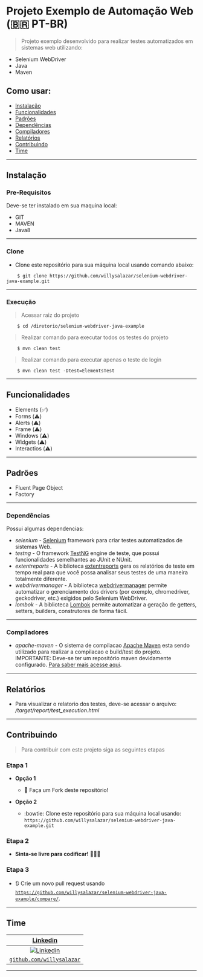 # Projeto Exemplo de Automação Web (:brazil: PT-BR)
> Projeto exemplo desenvolvido para realizar testes automatizados em sistemas web utilizando:
- Selenium WebDriver
- Java
- Maven


## Como usar:

- [Instalação](#instalação)
- [Funcionalidades](#funcionalidades)
- [Padrões](#padrões)
- [Dependências](#dependências)
- [Compiladores](#compiladores)
- [Relatórios](#relatórios)
- [Contribuindo](#contribuindo)
- [Time](#time)

---

## Instalação
### Pre-Requisitos
Deve-se ter instalado em sua maquina local:
- GIT
- MAVEN
- Java8 

---

### Clone

- Clone este repositório para sua máquina local usando comando abaixo:
```
	$ git clone https://github.com/willysalazar/selenium-webdriver-java-example.git
```

---

### Execução

> Acessar raiz do projeto

```
	$ cd /diretorio/selenium-webdriver-java-example
```
> Realizar comando para executar todos os testes do projeto

```
	$ mvn clean test
```
> Realizar comando para executar apenas o teste de login

```
	$ mvn clean test -Dtest=ElementsTest
```

---

## Funcionalidades
- Elements (:white_check_mark:)
- Forms (:warning:)
- Alerts (:warning:)
- Frame (:warning:)
- Windows (:warning:)
- Widgets (:warning:)
- Interactios (:warning:)

---

## Padrões
- Fluent Page Object
- Factory

---

### Dependências
Possui algumas dependencias: 
* *selenium* - [Selenium](https://www.selenium.dev/) framework para criar testes automatizados de sistemas Web. 
* *testng* - O framework [TestNG](https://testng.org/) engine de teste, que possui funcionalidades semelhantes ao JUnit e NUnit. 
* *extentreports* - A biblioteca [extentreports](http://www.extentreports.com/) gera os relatórios de teste em tempo real para que você possa analisar seus testes de uma maneira totalmente diferente. 
* *webdrivermanager* - A biblioteca [webdrivermanager](https://github.com/bonigarcia/webdrivermanager) permite automatizar o gerenciamento dos drivers (por exemplo, chromedriver, geckodriver, etc.) exigidos pelo Selenium WebDriver. 
* *lombok* - A biblioteca [Lombok](https://projectlombok.org/) permite automatizar a geração de getters, setters, builders, construtores de forma fácil. 

---

### Compiladores
* *apache-maven* - O sistema de compilacao [Apache Maven](https://maven.apache.org/) esta sendo utilizado para realizar a compilacao e build/test do projeto.
IMPORTANTE: Deve-se ter um repositório maven devidamente configurado. [Para saber mais acesse aqui](https://maven.apache.org/guides/mini/guide-configuring-maven.html). 

---

## Relatórios
* Para visualizar o relatorio dos testes, deve-se acessar o arquivo: */target/report/test_execution.html*

---

## Contribuindo

> Para contribuir com este projeto siga as seguintes etapas

### Etapa 1

- **Opção 1**
    - 🍴 Faça um Fork deste repositório!

- **Opção 2**
    - :bowtie: Clone este repositório para sua máquina local usando:  `https://github.com/willysalazar/selenium-webdriver-java-example.git`

### Etapa 2

- **Sinta-se livre para codificar!** 🔨🔨🔨

### Etapa 3

- 🔃 Crie um novo pull request usando <a href="https://github.com/willysalazar/selenium-webdriver-java-example/compare/" target="_blank">`https://github.com/willysalazar/selenium-webdriver-java-example/compare/`</a>.

---

## Time

| <a href="https://www.linkedin.com/in/willysalazar/" target="_blank">**Linkedin**</a>  |
| :---: |
| [![Linkedin](https://avatars2.githubusercontent.com/u/6722023?s=200 )](linkedin)    |
| <a href="http://github.com/willysalazar" target="_blank">`github.com/willysalazar`</a> | 


---
